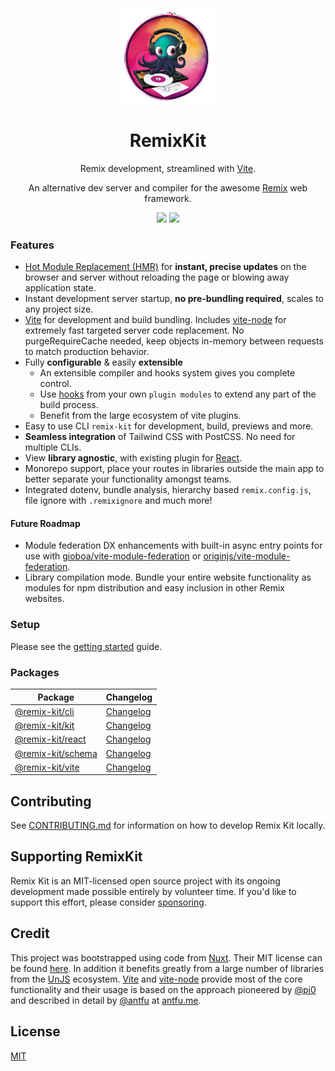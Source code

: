 <p align="center">
<img src="docs/assets/remix-kit.png?raw=true" height="150">
</p>
<h1 align="center">
RemixKit
</h1>
<p align="center">
Remix development, streamlined with <a href="https://vitejs.dev/">Vite</a>. 
</p>
<p align="center">
An alternative dev server and compiler for the awesome <a href="https://remix.run/docs">Remix</a> web framework.
</p>
<p align="center">
  <a href="https://github.com/jrestall/remix-kit/releases"><img src="https://img.shields.io/badge/stability-alpha-f4d03f.svg"></a>
  <a href="https://www.npmjs.com/package/remix-kit"><img src="https://img.shields.io/npm/v/@remix-kit/cli?color=FCC72B&label="></a>
</p>

### Features
- [Hot Module Replacement (HMR)](https://vitejs.dev/guide/features.html#hot-module-replacement) for **instant, precise updates** on the browser and server without reloading the page or blowing away application state.
- Instant development server startup, **no pre-bundling required**, scales to any project size. 
- [Vite](https://vitejs.dev/) for development and build bundling. Includes [vite-node](https://github.com/vitest-dev/vitest/tree/main/packages/vite-node) for extremely fast targeted server code replacement. No purgeRequireCache needed, keep objects in-memory between requests to match production behavior.
- Fully **configurable** & easily **extensible**
  - An extensible compiler and hooks system gives you complete control. 
  - Use [hooks](packages/remix-schema/src/types/hooks.ts) from your own `plugin modules` to extend any part of the build process.
  - Benefit from the large ecosystem of vite plugins.
- Easy to use CLI `remix-kit` for development, build, previews and more.
- **Seamless integration** of Tailwind CSS with PostCSS. No need for multiple CLIs.
- View **library agnostic**, with existing plugin for [React](https://reactjs.org/).
- Monorepo support, place your routes in libraries outside the main app to better separate your functionality amongst teams.
- Integrated dotenv, bundle analysis, hierarchy based `remix.config.js`, file ignore with `.remixignore` and much more!

#### Future Roadmap
- Module federation DX enhancements with built-in async entry points for use with [gioboa/vite-module-federation](https://github.com/gioboa/vite-module-federation) or [originjs/vite-module-federation](https://github.com/originjs/vite-plugin-federation).
- Library compilation mode. Bundle your entire website functionality as modules for npm distribution and easy inclusion in other Remix websites.

### Setup
Please see the [getting started](./docs/getting_started.md) guide.

### Packages

| Package                                                                     | Changelog                                                   |
| --------------------------------------------------------------------------- | ------------------------------------------------------------|
| [@remix-kit/cli](packages/remix-cli)                                        | [Changelog](packages/remix-cli/CHANGELOG.md)                |
| [@remix-kit/kit](packages/remix-kit)                                        | [Changelog](packages/remix-kit/CHANGELOG.md)                |
| [@remix-kit/react](packages/remix-react)                                    | [Changelog](packages/remix-react/CHANGELOG.md)              |
| [@remix-kit/schema](packages/remix-schema)                                  | [Changelog](packages/remix-schema/CHANGELOG.md)             | 
| [@remix-kit/vite](packages/remix-vite)                                      | [Changelog](packages/remix-vite/CHANGELOG.md)               |

## Contributing

See [CONTRIBUTING.md](./CONTRIBUTING.md) for information on how to develop Remix Kit locally.

## Supporting RemixKit

Remix Kit is an MIT-licensed open source project with its ongoing development made possible entirely by volunteer time. If you'd like to support this effort, please consider [sponsoring](https://github.com/sponsors/jrestall). 

## Credit

This project was bootstrapped using code from [Nuxt](https://github.com/nuxt). Their MIT license can be found [here](./COPYRIGHTS.md). In addition it benefits greatly from a large number of libraries from the [UnJS](https://github.com/unjs) ecosystem. [Vite](https://vitejs.dev/) and [vite-node](https://github.com/vitest-dev/vitest/tree/main/packages/vite-node#readme) provide most of the core functionality and their usage is based on the approach pioneered by [@pi0](https://github.com/pi0) and described in detail by [@antfu](https://github.com/antfu) at [antfu.me](https://antfu.me/posts/dev-ssr-on-nuxt#approach-3-vite-node).

## License

[MIT](https://github.com/sveltejs/kit/blob/master/LICENSE)
